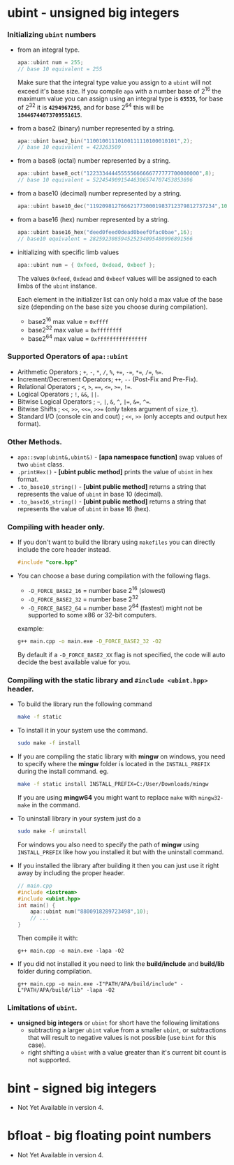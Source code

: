 # ubint - unsigned big integers

### Initializing ```ubint``` numbers
- from an integral type.
    ```c++
    apa::ubint num = 255;
    // base 10 equivalent = 255
    ```
    Make sure that the integral type value you assign to a ```ubint``` will not exceed it's base size. If you compile ```apa``` with a number base of 2<sup>16</sup> the maximum value you can assign using an integral type is **```65535```**, for base of 2<sup>32</sup> it is **```4294967295```**, and for base 2<sup>64</sup> this will be **```18446744073709551615```**.

- from a base2 (binary) number represented by a string.
    ```c++
    apa::ubint base2_bin("11001001110100111110100010101",2);
    // base 10 equivalent = 423263509
    ```
- from a base8 (octal) number represented by a string.
    ```c++
    apa::ubint base8_oct("122333444455555666666777777700000000",8);
    // base 10 equivalent = 52245490915446306574707453853696
    ```
- from a base10 (decimal) number represented by a string.
    ```c++
    apa::ubint base10_dec("1192098127666217730001983712379812737234",10);
    ```

- from a base16 (hex) number represented by a string.
    ```c++
    apa::ubint base16_hex("deed0feed0dead0beef0fac0bae",16);
    // base10 equivalent = 282592308594525234095480996891566
    ```

- initializing with specific limb values
    ```c++
    apa::ubint num = { 0xfeed, 0xdead, 0xbeef };
    ```
    The values ```0xfeed```, ```0xdead``` and ```0xbeef``` values will be assigned to each limbs of the ```ubint``` instance.

    Each element in the initializer list can only hold a max value of the base size (depending on the base size you choose during compilation).
    - base2<sup>16</sup> max value = ```0xffff```
    - base2<sup>32</sup> max value = ```0xffffffff```
    - base2<sup>64</sup> max value = ```0xffffffffffffffff```

### Supported Operators of ```apa::ubint```
- Arithmetic Operators ; ```+```, ```-```, ```*```, ```/```, ```%```, ```+=```, ```-=```, ```*=```, ```/=```, ```%=```.
- Increment/Decrement Operators; ```++```, ```--``` (Post-Fix and Pre-Fix).
- Relational Operators ; ```<```, ```>```, ```==```, ```<=```, ```>=```, ```!=```.
- Logical Operators ; ```!```, ```&&```, ```||```.
- Bitwise Logical Operators ; ```~```, ```|```, ```&```, ```^```, ```|=```, ```&=```, ```^=```.
- Bitwise Shifts ; ```<<```, ```>>```, ```<<=```, ```>>=``` (only takes argument of ```size_t```).
- Standard I/O (console cin and cout) ; ```<<```, ```>>``` (only accepts and output hex format).

### Other Methods.
- ```apa::swap(ubint&,ubint&)``` - **[apa namespace function]** swap values of two ```ubint``` class.
- ```.printHex()``` - **[ubint public method]** prints the value of ```ubint``` in hex format.
- ```.to_base10_string()``` - **[ubint public method]** returns a string that represents the value of ```ubint``` in base 10 (decimal).
- ```.to_base16_string()``` - **[ubint public method]** returns a string that represents the value of ```ubint``` in base 16 (hex).

### Compiling with header only.
- If you don't want to build the library using ```makefiles``` you can directly include the core header instead.
    ```c++
    #include "core.hpp"
    ```
- You can choose a base during compilation with the following flags.
    - ```-D_FORCE_BASE2_16``` = number base 2<sup>16</sup> (slowest)
    - ```-D_FORCE_BASE2_32``` = number base 2<sup>32</sup>
    - ```-D_FORCE_BASE2_64``` = number base 2<sup>64</sup> (fastest) might not be supported to some x86 or 32-bit computers.
    
    example: 
    ```bash
    g++ main.cpp -o main.exe -D_FORCE_BASE2_32 -O2
    ```

    By default if a ```-D_FORCE_BASE2_XX``` flag is not specified, the code will auto decide the best available value for you.
    
### Compiling with the static library and ```#include <ubint.hpp>``` header.
- To build the library run the following command
    ```bash
    make -f static
    ```
- To install it in your system use the command.
    ```bash
    sudo make -f install
    ```

- If you are compiling the static library with **mingw** on windows, you need to specify where the **mingw** folder is located in the ```INSTALL_PREFIX``` during the install command. eg.
    ```bash
    make -f static install INSTALL_PREFIX=C:/User/Downloads/mingw
    ```

    If you are using **mingw64** you might want to replace ```make``` with ```mingw32-make``` in the command.

- To uninstall library in your system just do a
    ```bash
    sudo make -f uninstall
    ```

    For windows you also need to specify the path of **mingw** using ```INSTALL_PREFIX``` like how you installed it but with the uninstall command.

- If you installed the library after building it then you can just use it right away by including the proper header.
    ```c++
    // main.cpp
    #include <iostream>
    #include <ubint.hpp>
    int main() {
        apa::ubint num("8800918289723498",10);
        // ...
    }
    ```
    Then compile it with:
    ```
    g++ main.cpp -o main.exe -lapa -O2
    ```
- If you did not installed it you need to link the **build/include** and **build/lib** folder during compilation.
    ```
    g++ main.cpp -o main.exe -I"PATH/APA/build/include" -L"PATH/APA/build/lib" -lapa -O2
    ```

### Limitations of ```ubint```.
- **unsigned big integers** or ```ubint``` for short have the following limitations
    - subtracting a larger ```ubint``` value from a smaller ```ubint```, or subtractions that will result to negative values is not possible (use ```bint``` for this case).
    - right shifting a ```ubint``` with a value greater than it's current bit count is not supported.

# bint - signed big integers
- Not Yet Available in version 4.

# bfloat - big floating point numbers
- Not Yet Available in version 4.
